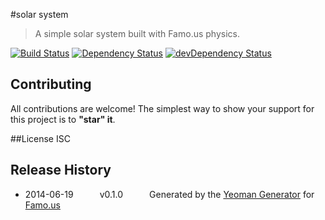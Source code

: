 #solar system
> A simple solar system built with Famo.us physics.

[![Build Status](https://travis-ci.org/davis/solar-system.svg?branch=master)](https://travis-ci.org/davis/solar-system) [![Dependency Status](https://david-dm.org/davis/solar-system.svg)](https://david-dm.org/davis/solar-system) [![devDependency Status](https://david-dm.org/davis/solar-system/dev-status.svg)](https://david-dm.org/davis/solar-system#info=devDependencies)

## Contributing
All contributions are welcome! The simplest way to show your support for this project is to **"star" it**.

##License
ISC

## Release History
 * 2014-06-19   v0.1.0   Generated by the [Yeoman Generator](https://github.com/famous/generator-famous) for [Famo.us](http://famo.us)